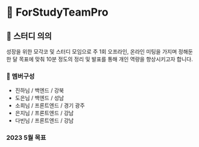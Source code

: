 # :triangular_flag_on_post: ForStudyTeamPro

## :round_pushpin: 스터디 의의 

성장을 위한 모각코 및 스터디 모임으로 주 1회 오프라인, 온라인 미팅을 가지며 정해둔 한 달 목표에 맞춰 10분 정도의 정리 및 발표를 통해 개인 역량을 향상시키고자 합니다. 

### :woman: 멤버구성 
* 진하님 / 백엔드 / 강북 
* 도은님 / 백엔드 / 성남
* 소희님 / 프론트엔드 / 경기 광주
* 은지님 / 프론트엔드 / 강남 
* 다빈님 / 프론트엔드 / 강남 

### 2023 5월 목표  

